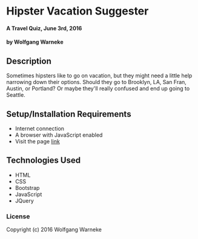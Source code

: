 # Hipster Vacation Suggester

#### A Travel Quiz, June 3rd, 2016

#### by Wolfgang Warneke

## Description

Sometimes hipsters like to go on vacation, but they might need a little help narrowing down their options. Should they go to Brooklyn, LA, San Fran, Austin, or Portland? Or maybe they'll really confused and end up going to Seattle.

## Setup/Installation Requirements

* Internet connection
* A browser with JavaScript enabled
* Visit the page [link](http://wolfgangwarneke.github.io/Hipster-Vacation-Suggester "here")

## Technologies Used

* HTML
* CSS
* Bootstrap
* JavaScript
* JQuery

### License

Copyright (c) 2016 Wolfgang Warneke

